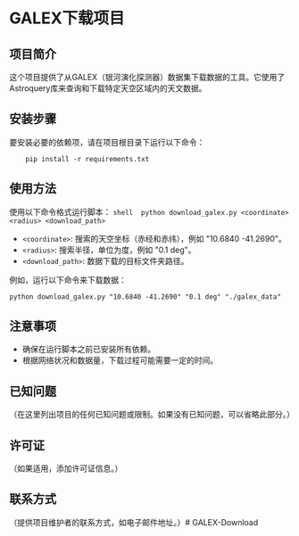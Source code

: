 # GALEX下载项目

## 项目简介
这个项目提供了从GALEX（银河演化探测器）数据集下载数据的工具。它使用了Astroquery库来查询和下载特定天空区域内的天文数据。

## 安装步骤
要安装必要的依赖项，请在项目根目录下运行以下命令：
```shell
    pip install -r requirements.txt
   ```



## 使用方法
使用以下命令格式运行脚本：
    ```shell 
    python download_galex.py <coordinate> <radius> <download_path>
    ```

- `<coordinate>`: 搜索的天空坐标（赤经和赤纬），例如 "10.6840 -41.2690"。
- `<radius>`: 搜索半径，单位为度，例如 "0.1 deg"。
- `<download_path>`: 数据下载的目标文件夹路径。

例如，运行以下命令来下载数据：
```shell
python download_galex.py "10.6840 -41.2690" "0.1 deg" "./galex_data"
```


## 注意事项
- 确保在运行脚本之前已安装所有依赖。
- 根据网络状况和数据量，下载过程可能需要一定的时间。

## 已知问题
（在这里列出项目的任何已知问题或限制。如果没有已知问题，可以省略此部分。）

## 许可证
（如果适用，添加许可证信息。）

## 联系方式
（提供项目维护者的联系方式，如电子邮件地址。）# GALEX-Download
